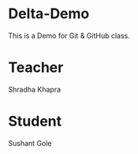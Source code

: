 # Delta-Demo
This is a Demo for Git &amp; GitHub class.

# Teacher 
Shradha Khapra
# Student 
Sushant Gole